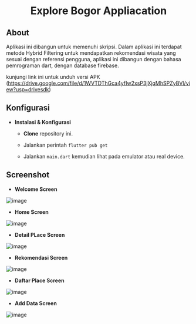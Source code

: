# <div align="center">Explore Bogor Appliacation</div>

## About
Aplikasi ini dibangun untuk memenuhi skripsi. Dalam aplikasi ini terdapat metode Hybrid Filtering untuk mendapatkan rekomendasi wisata yang sesuai dengan referensi pengguna, aplikasi ini dibangun dengan bahasa pemrograman dart, dengan database firebase. 

kunjungi link ini untuk unduh versi APK (https://drive.google.com/file/d/1WVTDThGca4yfIw2xsP3jXjqMhSPZyBVl/view?usp=drivesdk)

## Konfigurasi
* **Instalasi & Konfigurasi**

  + **Clone** repository ini.
  
  + Jalankan perintah `flutter pub get`
  
  + Jalankan `main.dart` kemudian lihat pada emulator atau real device.

## Screenshot 

+ **Welcome Screen**

![image](https://github.com/mrbale21/exboapp_mobile-flutter/blob/main/intro.jpeg)

+ **Home Screen**

![image](https://github.com/mrbale21/exboapp_mobile-flutter/blob/main/home.jpeg)

+ **Detail PLace Screen**

![image](https://github.com/mrbale21/exboapp_mobile-flutter/blob/main/detail.jpeg)

+ **Rekomendasi Screen**
  
![image](https://github.com/mrbale21/exboapp_mobile-flutter/blob/main/rekomendasi.jpeg)

+ **Daftar Place Screen**
  
![image](https://github.com/mrbale21/exboapp_mobile-flutter/blob/main/daftar.jpeg)

+ **Add Data Screen**
  
![image](https://github.com/mrbale21/exboapp_mobile-flutter/blob/main/tambah-data.jpeg)
